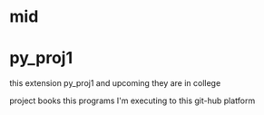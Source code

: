 # mid
<h1>py_proj1</h1>
<p> this extension py_proj1 and upcoming they are in college</p>
<p> project books this programs I'm executing to this git-hub platform</p>
